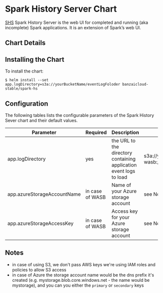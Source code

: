 # Spark History Server Chart

[SHS](https://apache-spark-on-k8s.github.io/userdocs/running-on-kubernetes.html) Spark History Server is the web UI for completed and running (aka incomplete) Spark applications. It is an extension of Spark’s web UI.

## Chart Details

## Installing the Chart

To install the chart:

```
$ helm install --set app.logDirectory=s3a://yourBucketName/eventLogFoloder banzaicloud-stable/spark-hs
```

## Configuration

The following tables lists the configurable parameters of the Spark History Sever chart and their default values.

| Parameter                            | Required | Description                                                       |Example                           |
| ------------------------------------ | ---------|----------------------------------------------------------------- | ------------------------------------------------------------------------------------------------------------------------------ |
| app.logDirectory                     | yes      |the URL to the directory containing application event logs to load| s3a://yourBucketName/eventLogFoloder or wasb://your_blob_container_name@you_storage_account_name.blob.core.windows.net/eventLog|  
| app.azureStorageAccountName          | in case of WASB| Name of your Azure storage account        | see Notes |
| app.azureStorageAccessKey            | in case of WASB| Access key for your Azure storage account | see Notes |

## Notes

* in case of using S3, we don't pass AWS keys we're using IAM roles and policies to allow S3 access
* in case of Azure the storage account name would be the dns prefix it's created (e.g. mystorage.blob.core.windows.net - the name would be mystorage), and you can you either the `primary` or `secondary` keys
